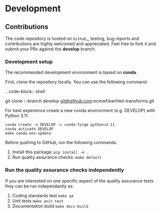 # Development

## Contributions

The code repository is hosted on `Github`_, testing, bug reports and contributions are highly welcomed and appreciated. Feel free to fork it and submit your PRs against the **develop** branch.

### Development setup

The recommended development environment is based on **conda**.

First, clone the repository locally. You can use the following command:

.. code-block:: shell

   git clone --branch develop git@github.com:ecmwf/earthkit-transforms.git

For best experience create a new conda environment (e.g. DEVELOP) with Python 3.11:

```
conda create -n DEVELOP -c conda-forge python=3.11
conda activate DEVELOP
make conda-env-update
```

Before pushing to GitHub, run the following commands:

1. Install this package: `pip install -e .`
1. Run quality assurance checks: `make default`


### Run the quality assurance checks independently

If you are interested on one specific aspect of the quality assurance tests they can be run independantly as:

1. Coding standards test `make qa`
1. Unit tests `make unit-test`
1. Documentation build `make docs-build`

